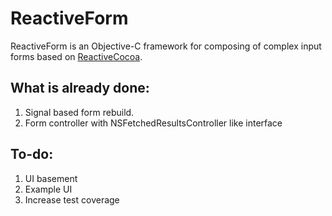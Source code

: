 ReactiveForm
============

ReactiveForm is an Objective-C framework for composing of complex input forms based on [ReactiveCocoa](https://github.com/ReactiveCocoa/ReactiveCocoa).

## What is already done:
1. Signal based form rebuild.
2. Form controller with NSFetchedResultsController like interface

## To-do:
1. UI basement
2. Example UI
3. Increase test coverage
